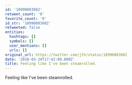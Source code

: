 ```yaml
---
id: '10990083082'
retweet_count: '0'
favorite_count: '0'
id_str: '10990083082'
retweeted: false
entities:
  hashtags: []
  symbols: []
  user_mentions: []
  urls: []
original_url: https://twitter.com/jth/status/10990083082
date: '2010-03-24T17:42:09.000Z'
title: Feeling like I've been steamrolled.
---
```


Feeling like I've been steamrolled.
